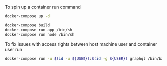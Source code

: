 To spin up a container run command
```bash
docker-compose up -d
```

```bash
docker-compose build
docker-compose run app /bin/sh
docker-compose run node /bin/sh
```

To fix issues with access rights between host machine user and container user run 
```bash
docker-compose run -u $(id -u ${USER}):$(id -g ${USER}) graphql /bin/bash
```